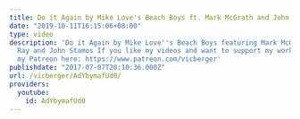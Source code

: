 ```yaml
---
title: Do it Again by Mike Love's Beach Boys ft. Mark McGrath and John Stamos
date: "2019-10-11T16:15:06+08:00"
type: video
description: 'Do it Again by Mike Love''s Beach Boys featuring Mark McGrath of Sugar
  Ray and John Stamos If you like my videos and want to support my work, check out
  my Patreon here: https://www.patreon.com/vicberger'
publishdate: "2017-07-07T20:10:36.000Z"
url: /vicberger/AdYbymafUd0/
providers:
  youtube:
    id: AdYbymafUd0
---
```

